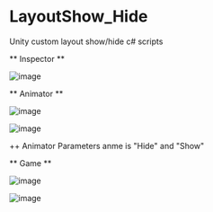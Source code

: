 # LayoutShow_Hide
Unity custom layout show/hide c# scripts

** Inspector **

![image](https://github.com/user-attachments/assets/a8d49802-21d0-4509-8e30-03198b493e41)

** Animator **

![image](https://github.com/user-attachments/assets/b2a4bc2c-5603-448f-9b08-2ccf0e1e0edc)

![image](https://github.com/user-attachments/assets/4ea0e5ca-3fba-437e-bd8a-59f3fe0f59a8)

 ++ Animator Parameters anme is "Hide" and "Show"

** Game **

![image](https://github.com/user-attachments/assets/40a53c09-7eda-4de5-bf5a-2e5c13e92385)

![image](https://github.com/user-attachments/assets/bfc713ba-a1d9-4909-984a-66453a1a2a33)



